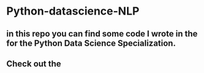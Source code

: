 # Python-datascience-NLP
## in this repo you can find some code I wrote in the for the Python Data Science Specialization. 
## Check out the 
